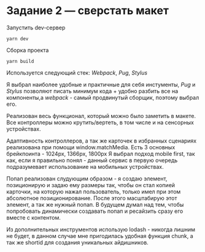 # Задание 2 — сверстать макет

Запустить dev-сервер
```
yarn dev
```
Сборка проекта
```
yarn build
```

Используется следующий стек: *Webpack*, *Pug*, *Stylus*

Я выбрал наиболее удобные и практичные для себя инстументы, *Pug* и *Stylus* позволяют писать минимум кода + удобно разбить все на компоненты,а *webpack* - самый продвинутый сборщик, поэтому выбрал его.

Реализован весь функционал, который можно было заметить в макете. Все контроллеры можно крутить/вертеть, в том числе и на сенсорных устройствах. 

Адаптивность контроллеров, а так же карточек в избранных сценариях реализована при помощи window.matchMedia.
Есть 3 основных брейкпоинта -  1024px, 1366px, 1800px
Я выбрал подход mobile first, так как, если я правильно понял - данный сервис в первую очередь подразумевает использование на мобильных устройствах.

Попап реализован слудующим образом - я создаю элемент, позиционирую и задаю ему размеры так, чтобы он стал копией карточки, на которую нажал пользователь, только имел при этом абсолютное позиционирование. После этого масштабирую этот элемент, а так же нужный попап. В будущем думал над тем, чтобы попробовать динамически создавать попап и ресайзить сразу его вместе с контентом.

Из дополнительных инструментов использую lodash - никогда лишним не будет, в данном случае мне пригодилась удобная функция chunk, а так же shortid для создания уникальных айдишников.



